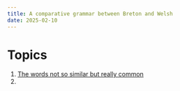 ```yaml
---
title: A comparative grammar between Breton and Welsh
date: 2025-02-10
---
```

# Topics
1. [The words not so similar but really common](sim-but-uncom)
2. 